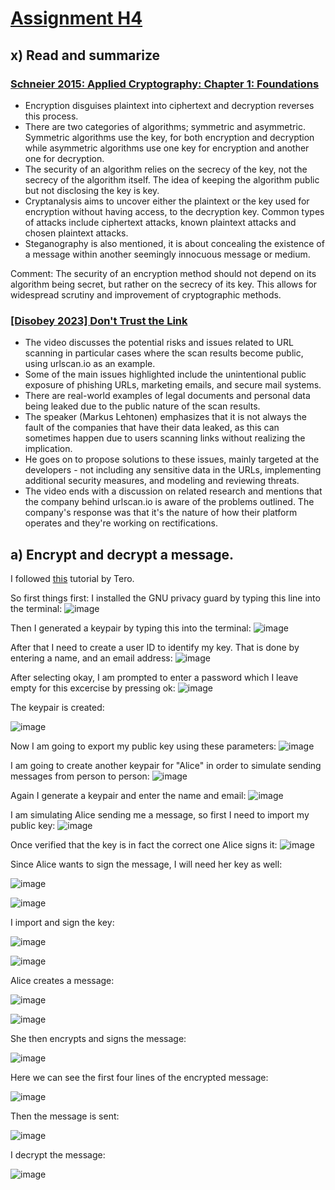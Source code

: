 # [Assignment H4](https://terokarvinen.com/2024/information-security-2024-spring/#h4-etaoin)

## x) Read and summarize

### [Schneier 2015: Applied Cryptography: Chapter 1: Foundations](https://learning.oreilly.com/library/view/applied-cryptography-protocols/9781119096726/08_chap01.html#chap01-sec001)

- Encryption disguises plaintext into ciphertext and decryption reverses this process.
- There are two categories of algorithms; symmetric and asymmetric. Symmetric algorithms use the key, for both encryption and decryption while asymmetric algorithms use one key for encryption and another one for decryption.
- The security of an algorithm relies on the secrecy of the key, not the secrecy of the algorithm itself. The idea of keeping the algorithm public but not disclosing the key is key.
- Cryptanalysis aims to uncover either the plaintext or the key used for encryption without having access, to the decryption key. Common types of attacks include ciphertext attacks, known plaintext attacks and chosen plaintext attacks.
- Steganography is also mentioned, it is about concealing the existence of a message within another seemingly innocuous message or medium.

Comment: The security of an encryption method should not depend on its algorithm being secret, but rather on the secrecy of its key. This allows for widespread scrutiny and improvement of cryptographic methods.

### [[Disobey 2023] Don't Trust the Link](https://www.youtube.com/watch?v=iluhSh4E2r8)

- The video discusses the potential risks and issues related to URL scanning in particular cases where the scan results become public, using urlscan.io as an example.
- Some of the main issues highlighted include the unintentional public exposure of phishing URLs, marketing emails, and secure mail systems.
- There are real-world examples of legal documents and personal data being leaked due to the public nature of the scan results.
- The speaker (Markus Lehtonen) emphasizes that it is not always the fault of the companies that have their data leaked, as this can sometimes happen due to users scanning links without realizing the implication.
- He goes on to propose solutions to these issues, mainly targeted at the developers - not including any sensitive data in the URLs, implementing additional security measures, and modeling and reviewing threats.
- The video ends with a discussion on related research and mentions that the company behind urlscan.io is aware of the problems outlined. The company's response was that it's the nature of how their platform operates and they're working on rectifications.

## a) Encrypt and decrypt a message. 

I followed [this](https://terokarvinen.com/2023/pgp-encrypt-sign-verify/) tutorial by Tero.

So first things first: I installed the GNU privacy guard by typing this line into the terminal: 
![image](https://github.com/roopeti/infosec_2024/assets/113911074/0be97594-55fe-454e-9208-4ad9520ccaae)

Then I generated a keypair by typing this into the terminal:
![image](https://github.com/roopeti/infosec_2024/assets/113911074/753c7134-c36c-4bb6-868f-d6a59b972cbc)

After that I need to create a user ID to identify my key. That is done by entering a name, and an email address:
![image](https://github.com/roopeti/infosec_2024/assets/113911074/39452f30-c40e-4888-986b-62bc9b4c1424)

After selecting okay, I am prompted to enter a password which I leave empty for this excercise by pressing ok: 
![image](https://github.com/roopeti/infosec_2024/assets/113911074/5f535426-59b6-4e7e-a9c9-fa7ba9edb563)

The keypair is created: 

![image](https://github.com/roopeti/infosec_2024/assets/113911074/341a8260-bb7d-4353-b616-50d99fa999ac)

Now I am going to export my public key using these parameters: 
![image](https://github.com/roopeti/infosec_2024/assets/113911074/7aca74d1-c929-4741-881b-75c2e79072f2)

I am going to create another keypair for "Alice" in order to simulate sending messages from person to person: 
![image](https://github.com/roopeti/infosec_2024/assets/113911074/d0a3d007-675c-442e-b170-6b0340c4525d)

Again I generate a keypair and enter the name and email: 
![image](https://github.com/roopeti/infosec_2024/assets/113911074/9ab5d411-8867-4aed-8a22-73ae124d6d42)

I am simulating Alice sending me a message, so first I need to import my public key: 
![image](https://github.com/roopeti/infosec_2024/assets/113911074/d4622793-901d-4f69-a69b-a723346a8b2d)

Once verified that the key is in fact the correct one Alice signs it: 
![image](https://github.com/roopeti/infosec_2024/assets/113911074/1abc651b-f9b5-4d83-8029-a40d0b42cb73)

Since Alice wants to sign the message, I will need her key as well: 

![image](https://github.com/roopeti/infosec_2024/assets/113911074/c08b18ec-75a7-40e4-ad61-2c2a428ff11d)

![image](https://github.com/roopeti/infosec_2024/assets/113911074/322e95a6-2d8b-4137-b55c-1e9a12fd975c)

I import and sign the key: 

![image](https://github.com/roopeti/infosec_2024/assets/113911074/2a060791-d58f-4e29-8cac-df2085f93782)

![image](https://github.com/roopeti/infosec_2024/assets/113911074/d2d6840c-e2b8-48cf-96d7-514837a4819b)

Alice creates a message: 

![image](https://github.com/roopeti/infosec_2024/assets/113911074/51ec20a2-0394-4fd4-b7be-f74cf4c0b617)

![image](https://github.com/roopeti/infosec_2024/assets/113911074/3f314167-e681-42d2-b9ee-a652160674be)

She then encrypts and signs the message: 

![image](https://github.com/roopeti/infosec_2024/assets/113911074/ec45a201-a7e2-4723-af5c-460c94a93f87)

Here we can see the first four lines of the encrypted message:

![image](https://github.com/roopeti/infosec_2024/assets/113911074/c3444bc8-47d0-413a-a472-cb340914d698)

Then the message is sent: 

![image](https://github.com/roopeti/infosec_2024/assets/113911074/9a967a24-78bc-4e6c-b285-1bf106ea29d4)

I decrypt the message: 

![image](https://github.com/roopeti/infosec_2024/assets/113911074/c7cd1a68-9db5-4911-8c0c-90044520a1d2)



